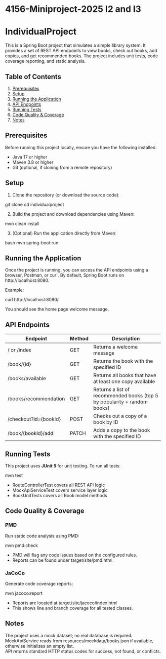 # 4156-Miniproject-2025 I2 and I3

# IndividualProject

This is a Spring Boot project that simulates a simple library system. It provides a set of REST API endpoints to view books, check out books, add copies, and get recommended books. The project includes unit tests, code coverage reporting, and static analysis.

## Table of Contents
1. [Prerequisites](#prerequisites)  
2. [Setup](#setup)  
3. [Running the Application](#running-the-application)  
4. [API Endpoints](#api-endpoints)  
5. [Running Tests](#running-tests)  
6. [Code Quality & Coverage](#code-quality--coverage)   
7. [Notes](#notes)



## Prerequisites
Before running this project locally, ensure you have the following installed:

- Java 17 or higher  
- Maven 3.8 or higher  
- Git (optional, if cloning from a remote repository)  



## Setup
1. Clone the repository (or download the source code):


git clone <repository-url>
cd individualproject


2. Build the project and download dependencies using Maven:


mvn clean install


3. (Optional) Run the application directly from Maven:

bash
mvn spring-boot:run




## Running the Application
Once the project is running, you can access the API endpoints using a browser, Postman, or cur`. By default, Spring Boot runs on http://localhost:8080.

Example:


curl http://localhost:8080/

You should see the home page welcome message.



## API Endpoints

| Endpoint | Method | Description |
|----------|--------|-------------|
| / or /index | GET | Returns a welcome message |
| /book/{id} | GET | Returns the book with the specified ID |
| /books/available | GET | Returns all books that have at least one copy available |
| /books/recommendation | GET | Returns a list of recommended books (top 5 by popularity + random books) |
| /checkout?id={bookId} | POST | Checks out a copy of a book by ID |
| /book/{bookId}/add | PATCH | Adds a copy to the book with the specified ID |



## Running Tests
This project uses **JUnit 5** for unit testing. To run all tests:

mvn test

- RouteControllerTest covers all REST API logic  
- MockApiServiceTest covers service layer logic  
- BookUnitTests covers all Book model methods  



## Code Quality & Coverage

### PMD
Run static code analysis using PMD:

mvn pmd:check

- PMD will flag any code issues based on the configured rules.  
- Reports can be found under target/site/pmd.html.

### JaCoCo
Generate code coverage reports:

mvn jacoco:report

- Reports are located at target/site/jacoco/index.html  
- This shows line and branch coverage for all tested classes.

## Notes
The project uses a mock dataset; no real database is required.  
MockApiService reads from resources/mockdata/books.json if available, otherwise initializes an empty list.  
API returns standard HTTP status codes for success, not found, or conflicts.  



